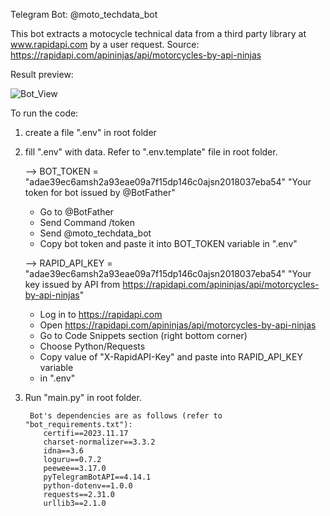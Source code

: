 Telegram Bot: @moto_techdata_bot

This bot extracts a motocycle technical data from a third party library at 
www.rapidapi.com by a user request.
Source: https://rapidapi.com/apininjas/api/motorcycles-by-api-ninjas

Result preview:


![Bot_View](/pictures/Bot_View.png)


To run the code:
1. create a file ".env" in root folder
2. fill ".env" with data. Refer to ".env.template" file in root folder.

    
    --> BOT_TOKEN =  "adae39ec6amsh2a93eae09a7f15dp146c0ajsn2018037eba54"
        "Your token for bot issued by @BotFather"
     - Go to @BotFather
     - Send Command /token
     - Send @moto_techdata_bot 
     - Copy bot token and paste it into BOT_TOKEN variable in ".env"
   
    
     --> RAPID_API_KEY =
        "adae39ec6amsh2a93eae09a7f15dp146c0ajsn2018037eba54"
        "Your key issued by API from
        https://rapidapi.com/apininjas/api/motorcycles-by-api-ninjas"
     - Log in to https://rapidapi.com
     - Open https://rapidapi.com/apininjas/api/motorcycles-by-api-ninjas
     - Go to Code Snippets section (right bottom corner)
     - Choose Python/Requests
     - Copy value of "X-RapidAPI-Key" and paste into RAPID_API_KEY variable
     - in ".env"

3. Run "main.py" in root folder.

        Bot's dependencies are as follows (refer to "bot_requirements.txt"):
           certifi==2023.11.17
           charset-normalizer==3.3.2
           idna==3.6
           loguru==0.7.2
           peewee==3.17.0
           pyTelegramBotAPI==4.14.1
           python-dotenv==1.0.0
           requests==2.31.0
           urllib3==2.1.0
